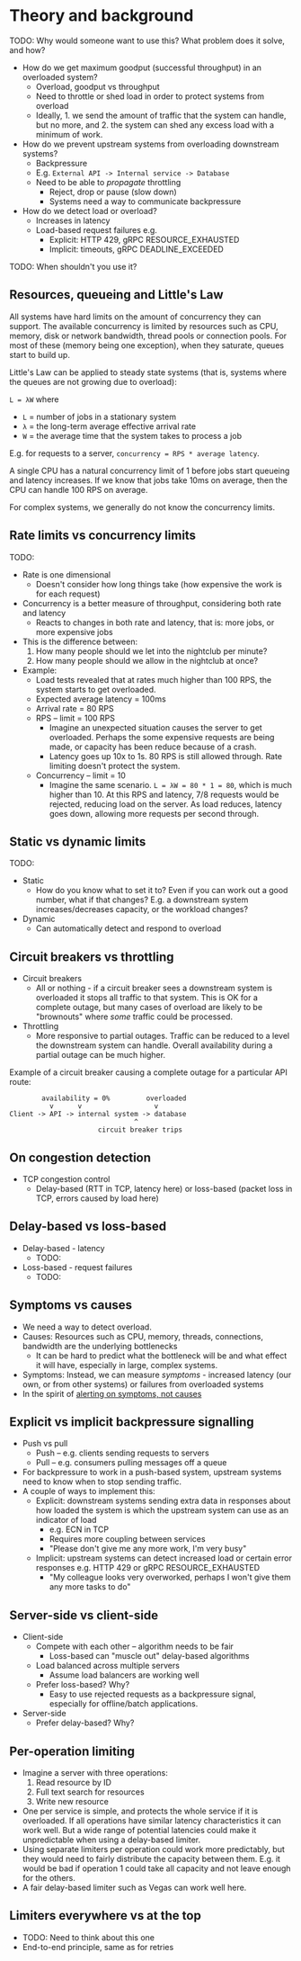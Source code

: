 # Theory and background

TODO: Why would someone want to use this? What problem does it solve, and how?

- How do we get maximum goodput (successful throughput) in an overloaded system?
  - Overload, goodput vs throughput
  - Need to throttle or shed load in order to protect systems from overload
  - Ideally, 1. we send the amount of traffic that the system can handle, but no more, and 2. the system can shed any excess load with a minimum of work.
- How do we prevent upstream systems from overloading downstream systems?
  - Backpressure
  - E.g. `External API -> Internal service -> Database`
  - Need to be able to _propagate_ throttling
    - Reject, drop or pause (slow down)
    - Systems need a way to communicate backpressure
- How do we detect load or overload?
  - Increases in latency
  - Load-based request failures e.g.
    - Explicit: HTTP 429, gRPC RESOURCE_EXHAUSTED
    - Implicit: timeouts, gRPC DEADLINE_EXCEEDED

TODO: When shouldn't you use it?

## Resources, queueing and Little's Law

All systems have hard limits on the amount of concurrency they can support. The available concurrency is limited by resources such as CPU, memory, disk or network bandwidth, thread pools or connection pools. For most of these (memory being one exception), when they saturate, queues start to build up.

Little's Law can be applied to steady state systems (that is, systems where the queues are not growing due to overload):

`L = λW` where

- `L` = number of jobs in a stationary system
- `λ` = the long-term average effective arrival rate
- `W` = the average time that the system takes to process a job

E.g. for requests to a server, `concurrency = RPS * average latency`.

A single CPU has a natural concurrency limit of 1 before jobs start queueing and latency increases. If we know that jobs take 10ms on average, then the CPU can handle 100 RPS on average.

For complex systems, we generally do not know the concurrency limits.

## Rate limits vs concurrency limits

TODO:

- Rate is one dimensional
  - Doesn't consider how long things take (how expensive the work is for each request)
- Concurrency is a better measure of throughput, considering both rate and latency
  - Reacts to changes in both rate and latency, that is: more jobs, or more expensive jobs
- This is the difference between:
  1. How many people should we let into the nightclub per minute?
  2. How many people should we allow in the nightclub at once?
- Example:
  - Load tests revealed that at rates much higher than 100 RPS, the system starts to get overloaded.
  - Expected average latency = 100ms
  - Arrival rate = 80 RPS
  - RPS – limit = 100 RPS
    - Imagine an unexpected situation causes the server to get overloaded. Perhaps the some expensive requests are being made, or capacity has been reduce because of a crash.
    - Latency goes up 10x to 1s. 80 RPS is still allowed through. Rate limiting doesn't protect the system.
  - Concurrency – limit = 10
    - Imagine the same scenario. `L = λW = 80 * 1 = 80`, which is much higher than 10. At this RPS and latency, 7/8 requests would be rejected, reducing load on the server. As load reduces, latency goes down, allowing more requests per second through.

## Static vs dynamic limits

TODO:

- Static
  - How do you know what to set it to? Even if you can work out a good number, what if that changes? E.g. a downstream system increases/decreases capacity, or the workload changes?
- Dynamic
  - Can automatically detect and respond to overload

## Circuit breakers vs throttling

- Circuit breakers
  - All or nothing - if a circuit breaker sees a downstream system is overloaded it stops all traffic to that system. This is OK for a complete outage, but many cases of overload are likely to be "brownouts" where _some_ traffic could be processed.
- Throttling
  - More responsive to partial outages. Traffic can be reduced to a level the downstream system can handle. Overall availability during a partial outage can be much higher.

Example of a circuit breaker causing a complete outage for a particular API route:

```text
        availability = 0%         overloaded
          v      v                  v
Client -> API -> internal system -> database
                               ^
                      circuit breaker trips
```

## On congestion detection

- TCP congestion control
  - Delay-based (RTT in TCP, latency here) or loss-based (packet loss in TCP, errors caused by load here)

## Delay-based vs loss-based

- Delay-based - latency
  - TODO:
- Loss-based - request failures
  - TODO:

## Symptoms vs causes

- We need a way to detect overload.
- Causes: Resources such as CPU, memory, threads, connections, bandwidth are the underlying bottlenecks
  - It can be hard to predict what the bottleneck will be and what effect it will have, especially in large, complex systems.
- Symptoms: Instead, we can measure _symptoms_ - increased latency (our own, or from other systems) or failures from overloaded systems
- In the spirit of [alerting on symptoms, not causes](https://docs.google.com/document/d/199PqyG3UsyXlwieHaqbGiWVa8eMWi8zzAn0YfcApr8Q/edit)

## Explicit vs implicit backpressure signalling

- Push vs pull
  - Push – e.g. clients sending requests to servers
  - Pull – e.g. consumers pulling messages off a queue
- For backpressure to work in a push-based system, upstream systems need to know when to stop sending traffic.
- A couple of ways to implement this:
  - Explicit: downstream systems sending extra data in responses about how loaded the system is which the upstream system can use as an indicator of load
    - e.g. ECN in TCP
    - Requires more coupling between services
    - "Please don't give me any more work, I'm very busy"
  - Implicit: upstream systems can detect increased load or certain error responses e.g. HTTP 429 or gRPC RESOURCE_EXHAUSTED
    - "My colleague looks very overworked, perhaps I won't give them any more tasks to do"

## Server-side vs client-side

- Client-side
  - Compete with each other – algorithm needs to be fair
    - Loss-based can "muscle out" delay-based algorithms
  - Load balanced across multiple servers
    - Assume load balancers are working well
  - Prefer loss-based? Why?
    - Easy to use rejected requests as a backpressure signal, especially for offline/batch applications.
- Server-side
  - Prefer delay-based? Why?

## Per-operation limiting

- Imagine a server with three operations:
  1. Read resource by ID
  2. Full text search for resources
  3. Write new resource
- One per service is simple, and protects the whole service if it is overloaded. If all operations have similar latency characteristics it can work well. But a wide range of potential latencies could make it unpredictable when using a delay-based limiter.
- Using separate limiters per operation could work more predictably, but they would need to fairly distribute the capacity between them. E.g. it would be bad if operation 1 could take all capacity and not leave enough for the others.
- A fair delay-based limiter such as Vegas can work well here.

## Limiters everywhere vs at the top

- TODO: Need to think about this one
- End-to-end principle, same as for retries
